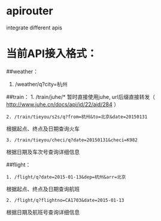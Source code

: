 # apirouter
integrate different apis

当前API接入格式：
===

##weather：

1. /weather/q?city=杭州

##train：
    1. /train/juhe/* 
暂时直接使用juhe, url后缀直接转发（ http://www.juhe.cn/docs/api/id/22/aid/284 ）
    
    2. /train/tieyou/s2s/q?from=杭州&to=北京&date=20150131 
根据起点、终点及日期查询火车

    3. /train/tieyou/checi/q?date=20150131&checi=K982 
根据日期及车次号查询详细信息

##flight：

    1. /flight/q?date=2015-01-13&dep=杭州&arr=北京
根据起点、终点及日期查询航班
        
    2. /flight/q?flightno=CA1703&date=2015-01-13
根据日期及航班号查询详细信息

